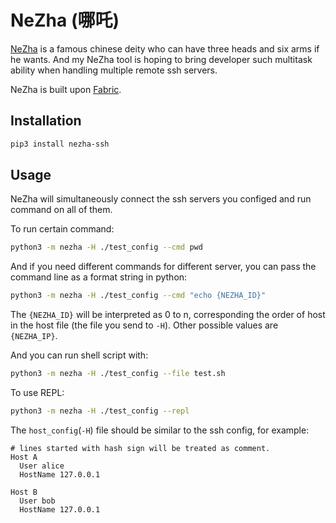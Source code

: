 # NeZha (哪吒)

[NeZha](https://en.wikipedia.org/wiki/Nezha) is a famous chinese deity who can have three heads and six arms if he wants. And my NeZha tool is hoping to bring developer such multitask ability when handling multiple remote ssh servers.

NeZha is built upon [Fabric](https://github.com/fabric/fabric).

## Installation

```bash
pip3 install nezha-ssh
```

## Usage

NeZha will simultaneously connect the ssh servers you configed and run command on all of them.

To run certain command:

```bash
python3 -m nezha -H ./test_config --cmd pwd
```

And if you need different commands for different server, you can pass the command line as a format string in python:

```bash
python3 -m nezha -H ./test_config --cmd "echo {NEZHA_ID}"
```

The `{NEZHA_ID}` will be interpreted as 0 to n, corresponding the order of host in the host file (the file you send to `-H`). Other possible values are `{NEZHA_IP}`.

And you can run shell script with:

```bash
python3 -m nezha -H ./test_config --file test.sh
```

To use REPL:

```bash
python3 -m nezha -H ./test_config --repl
```

The `host_config`(`-H`) file should be similar to the ssh config, for example:

```
# lines started with hash sign will be treated as comment.
Host A
  User alice
  HostName 127.0.0.1

Host B
  User bob
  HostName 127.0.0.1
```
